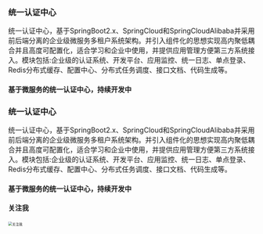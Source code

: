 ### 统一认证中心
统一认证中心，基于SpringBoot2.x、SpringCloud和SpringCloudAlibaba并采用前后端分离的企业级微服务多租户系统架构。并引入组件化的思想实现高内聚低耦合并且高度可配置化，适合学习和企业中使用，并提供应用管理方便第三方系统接入。模块包括:企业级的认证系统、开发平台、应用监控、统一日志、单点登录、Redis分布式缓存、配置中心、分布式任务调度、接口文档、代码生成等。

#### 基于微服务的统一认证中心，持续开发中


### 统一认证中心
统一认证中心，基于SpringBoot2.x、SpringCloud和SpringCloudAlibaba并采用前后端分离的企业级微服务多租户系统架构。并引入组件化的思想实现高内聚低耦合并且高度可配置化，适合学习和企业中使用，并提供应用管理方便第三方系统接入。模块包括:企业级的认证系统、开发平台、应用监控、统一日志、单点登录、Redis分布式缓存、配置中心、分布式任务调度、接口文档、代码生成等。

#### 基于微服务的统一认证中心，持续开发中


#### 关注我

<img src="http://oss.vihacker.top/image/%E5%85%B3%E6%B3%A8%E6%88%91.png" alt="关注我" style="zoom: 50%;" />

